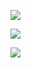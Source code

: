 <p>
  <img src="https://github-readme-stats.vercel.app/api/top-langs/?username=fidesosu&layout=compact&theme=calm" />
</p>

<p>
  <img src="https://github-readme-stats.vercel.app/api?username=spuqe&show_icons=true&theme=calm" />
</p>

![](https://komarev.com/ghpvc/?username=jacobreidwd&color=373f51)
